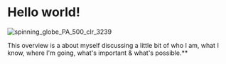 
 # Hello world! #

![spinning_globe_PA_500_clr_3239](https://user-images.githubusercontent.com/80651616/172664425-0c389744-2b75-4933-816c-1aef2edc92f4.gif)

<p align="center">

This overview is a about myself discussing a little bit of who I am, what I know,
where I'm going, what's important & what's possible.**
  </p>
   
                                         




